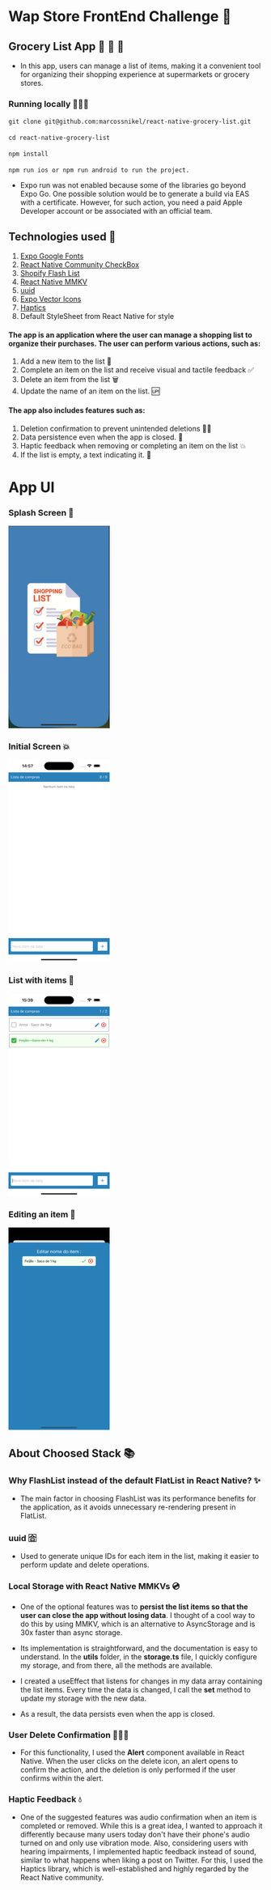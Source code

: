 # Wap Store FrontEnd Challenge 📲

## Grocery List App 🥦 🥩 🍅

- In this app, users can manage a list of items, making it a convenient tool for organizing their shopping experience at supermarkets or grocery stores.

### Running locally 🚀🚀🚀

```
git clone git@github.com:marcossnikel/react-native-grocery-list.git

cd react-native-grocery-list

npm install

npm run ios or npm run android to run the project.
```

- Expo run was not enabled because some of the libraries go beyond Expo Go. One possible solution would be to generate a build via EAS with a certificate. However, for such action, you need a paid Apple Developer account or be associated with an official team.

## Technologies used 📲

1. [Expo Google Fonts](https://github.com/expo/google-fonts)
2. [React Native Community CheckBox](https://github.com/react-native-checkbox/react-native-checkbox)
3. [Shopify Flash List](https://github.com/Shopify/flash-list)
4. [React Native MMKV](https://github.com/mrousavy/react-native-mmkv)
5. [uuid](https://www.npmjs.com/package/uuid)
6. [Expo Vector Icons](https://docs.expo.dev/guides/icons/)
7. [Haptics](https://docs.expo.dev/versions/latest/sdk/haptics/)
8. Default StyleSheet from React Native for style

#### The app is an application where the user can manage a shopping list to organize their purchases. The user can perform various actions, such as:

1. Add a new item to the list 🏪
2. Complete an item on the list and receive visual and tactile feedback ✅
3. Delete an item from the list 🗑️
4. Update the name of an item on the list. 🆙

#### The app also includes features such as:

1. Deletion confirmation to prevent unintended deletions 👍🏻
2. Data persistence even when the app is closed. 🧵
3. Haptic feedback when removing or completing an item on the list 💥
4. If the list is empty, a text indicating it. 🤖

# App UI

### Splash Screen 🎨

   <img src="/assets/splash-screen.png" width="200px" height="400px" alt="splash screenimage example"/>

### Initial Screen 💥

   <img src="/assets/initial-screen.png" width="200px" height="400px" alt="initial screen image example"/>

### List with items 👾

   <img src="/assets/items-filled.png" width="200px" height="400px" alt="list filled image example"/>

### Editing an item 🎢

   <img src="/assets/editing-item.png" width="200px" height="400px" alt="editing image example"/>

## About Choosed Stack 📚

### Why FlashList instead of the default FlatList in React Native? ✨

- The main factor in choosing FlashList was its performance benefits for the application, as it avoids unnecessary re-rendering present in FlatList.

### uuid 🈴

- Used to generate unique IDs for each item in the list, making it easier to perform update and delete operations.

### Local Storage with React Native MMKVs 💿

- One of the optional features was to **persist the list items so that the user can close the app without losing data**. I thought of a cool way to do this by using MMKV, which is an alternative to AsyncStorage and is 30x faster than async storage.

- Its implementation is straightforward, and the documentation is easy to understand. In the **utils** folder, in the **storage.ts** file, I quickly configure my storage, and from there, all the methods are available.

- I created a useEffect that listens for changes in my data array containing the list items. Every time the data is changed, I call the **set** method to update my storage with the new data.

- As a result, the data persists even when the app is closed.

### User Delete Confirmation 🙆🏻‍♂️

- For this functionality, I used the **Alert** component available in React Native. When the user clicks on the delete icon, an alert opens to confirm the action, and the deletion is only performed if the user confirms within the alert.

### Haptic Feedback 💧

- One of the suggested features was audio confirmation when an item is completed or removed. While this is a great idea, I wanted to approach it differently because many users today don't have their phone's audio turned on and only use vibration mode.
  Also, considering users with hearing impairments, I implemented haptic feedback instead of sound, similar to what happens when liking a post on Twitter. For this, I used the Haptics library, which is well-established and highly regarded by the React Native community.
